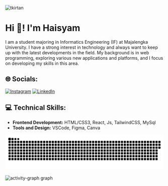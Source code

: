 <p align="left"> <img src="https://komarev.com/ghpvc/?username=Haisyam&label=Profile%20views&color=0e75b6&style=flat" alt="tkirtan" /> </p>

# Hi 👋! I'm Haisyam

I am a student majoring in Informatics Engineering (IF) at Majalengka University. I have a strong interest in technology and always want to keep up with the latest developments in the field. My background is in web programming, exploring various new applications and platforms, and I focus on developing my skills in this area.
## 🌐 Socials:

[![Instagram](https://img.shields.io/badge/Instagram-%23E4405F.svg?logo=Instagram&logoColor=white)](https://instagram.com/mhmdkhrzmi) [![LinkedIn](https://img.shields.io/badge/LinkedIn-%230077B5.svg?logo=linkedin&logoColor=white)](https://www.linkedin.com/in/)

## 💻 Technical Skills:

- **Frontend Development:** HTML/CSS3, React, Js, TailwindCSS, MySql
- **Tools and Design:** VSCode, Figma, Canva

<!-- snake graph -->
<div align="center">
  <picture>
    <source media="(prefers-color-scheme: dark)" srcset="https://github.com/Haisyam/Haisyam/blob/main/github-contribution-grid-snake-dark.svg" />
    <source media="(prefers-color-scheme: light), (prefers-color-scheme: no-preference)" srcset="https://github.com/Haisyam/Haisyam/blob/main/github-contribution-grid-snake.svg" />
    <img src="https://github.com/Haisyam/Haisyam/blob/main/github-contribution-grid-snake.svg" alt="github-snake" />
  </picture>
</div>
<br>
<div align="left">
  <img src="https://github-readme-activity-graph.vercel.app/graph?username=Haisyam&radius=16&theme=react&area=true&order=5" height="auto" alt="activity-graph graph"  />
